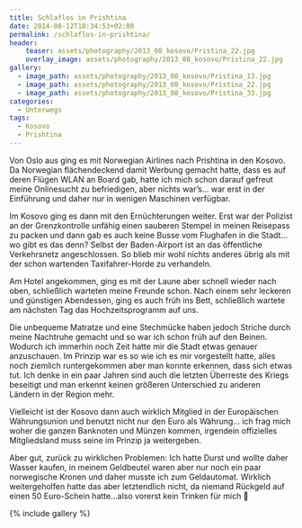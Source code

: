 ```yaml
---
title: Schlaflos in Prishtina
date: 2014-08-12T18:34:53+02:00
permalink: /schlaflos-in-prishtina/
header:
    teaser: assets/photography/2013_08_kosovo/Pristina_22.jpg
    overlay_image: assets/photography/2013_08_kosovo/Pristina_22.jpg
gallery:
  - image_path: assets/photography/2013_08_kosovo/Pristina_13.jpg
  - image_path: assets/photography/2013_08_kosovo/Pristina_22.jpg
  - image_path: assets/photography/2013_08_kosovo/Pristina_33.jpg
categories:
  - Unterwegs
tags:
  - Kosovo
  - Prishtina
---
```


Von Oslo aus ging es mit Norwegian Airlines nach Prishtina in den Kosovo. 
Da Norwegian flächendeckend damit Werbung gemacht hatte, dass es auf deren Flügen WLAN an Board gab, 
hatte ich mich schon darauf gefreut meine Onlinesucht zu befriedigen, aber nichts war’s…
war erst in der Einführung und daher nur in wenigen Maschinen verfügbar.

Im Kosovo ging es dann mit den Ernüchterungen weiter. Erst war der Polizist an der Grenzkontrolle unfähig einen sauberen Stempel 
in meinen Reisepass zu packen und dann gab es auch keine Busse vom Flughafen in die Stadt…wo gibt es das denn? 
Selbst der Baden-Airport ist an das öffentliche Verkehrsnetz angeschlossen. 
So blieb mir wohl nichts anderes übrig als mit der schon wartenden Taxifahrer-Horde zu verhandeln.

Am Hotel angekommen, ging es mit der Laune aber schnell wieder nach oben, schließlich warteten meine Freunde schon. 
Nach einem sehr leckeren und günstigen Abendessen, ging es auch früh ins Bett, schließlich wartete am nächsten Tag das Hochzeitsprogramm auf uns.

Die unbequeme Matratze und eine Stechmücke haben jedoch Striche durch meine Nachtruhe gemacht und so war ich schon früh auf den Beinen. 
Wodurch ich immerhin noch Zeit hatte mir die Stadt etwas genauer anzuschauen. Im Prinzip war es so wie ich es mir vorgestellt hatte, 
alles noch ziemlich runtergekommen aber man konnte erkennen, dass sich etwas tut. 
Ich denke in ein paar Jahren sind auch die letzten Überreste des Kriegs beseitigt und man erkennt keinen größeren Unterschied 
zu anderen Ländern in der Region mehr.

Vielleicht ist der Kosovo dann auch wirklich Mitglied in der Europäischen Währungsunion und benutzt nicht nur den Euro als Währung…
ich frag mich woher die ganzen Banknoten und Münzen kommen, irgendein offizielles Mitgliedsland muss seine im Prinzip ja weitergeben.

Aber gut, zurück zu wirklichen Problemen: Ich hatte Durst und wollte daher Wasser kaufen, in meinem Geldbeutel waren 
aber nur noch ein paar norwegische Kronen und daher musste ich zum Geldautomat. Wirklich weitergeholfen hatte das aber letztendlich nicht, 
da niemand Rückgeld auf einen 50 Euro-Schein hatte…also vorerst kein Trinken für mich 🙁

{% include gallery %}